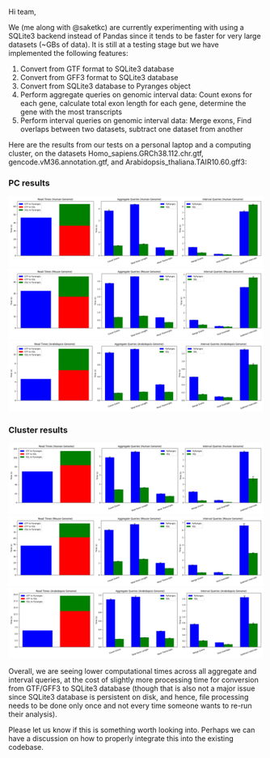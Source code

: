 Hi team,

We (me along with @saketkc) are currently experimenting with using a SQLite3 backend instead of Pandas since it tends to be faster for very large datasets (~GBs of data). It is still at a testing stage but we have implemented the following features:

1. Convert from GTF format to SQLite3 database
2. Convert from GFF3 format to SQLite3 database
3. Convert from SQLite3 database to Pyranges object
4. Perform aggregate queries on genomic interval data: Count exons for each gene, calculate total exon length for each gene, determine the gene with the most transcripts
5. Perform interval queries on genomic interval data: Merge exons, Find overlaps between two datasets, subtract one dataset from another

Here are the results from our tests on a personal laptop and a computing cluster, on the datasets Homo_sapiens.GRCh38.112.chr.gtf, gencode.vM36.annotation.gtf, and Arabidopsis_thaliana.TAIR10.60.gff3:

### PC results
![Human Genome, PC](results/human_pc.png)
![Mouse Genome, PC](results/mouse_pc.png)
![Arabidopsis Genome, PC](results/arabidopsis_pc.png)

### Cluster results
![Human Genome, Cluster](results/human_cluster.png)
![Mouse Genome, Cluster](results/mouse_cluster.png)
![Arabidopsis Genome, Cluster](results/arabidopsis_cluster.png)

Overall, we are seeing lower computational times across all aggregate and interval queries, at the cost of slightly more processing time for conversion from GTF/GFF3 to SQLite3 database (though that is also not a major issue since SQLite3 database is persistent on disk, and hence, file processing needs to be done only once and not every time someone wants to re-run their analysis).

Please let us know if this is something worth looking into. Perhaps we can have a discussion on how to properly integrate this into the existing codebase.